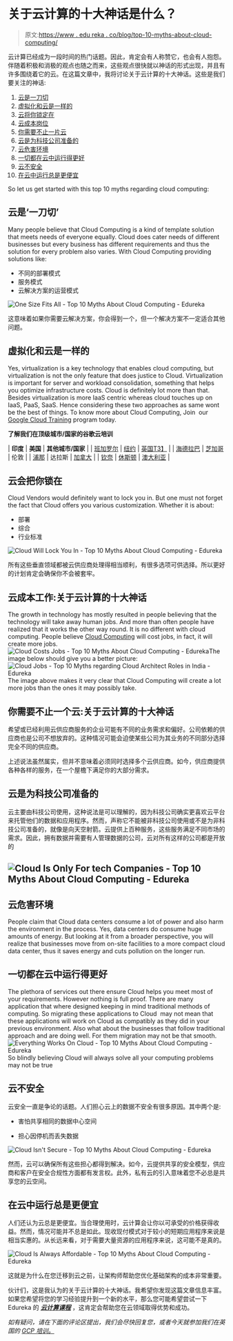 # 关于云计算的十大神话是什么？

> 原文:[https://www . edu reka . co/blog/top-10-myths-about-cloud-computing/](https://www.edureka.co/blog/top-10-myths-regarding-cloud-computing/)

云计算已经成为一段时间的热门话题。因此，肯定会有人称赞它，也会有人抱怨。伴随着积极和消极的观点也随之而来，这些观点很快就以神话的形式出现，并且有许多围绕着它的云。在这篇文章中，我将讨论关于云计算的十大神话。这些是我们要关注的神话:

1.  [云是一刀切](#CloudIsOneSizeFitsAll)
2.  [虚拟化和云是一样的](#VirtualizationAndCloudAreSame)
3.  [云将你锁定在](#CloudWillLockYouIn)
4.  [云成本岗位](#CloudCostsJobs)
5.  [你需要不止一片云](#YouNeedMoreThanOneCloud)
6.  [云是为科技公司准备的](#CloudIsForTheTechCompanies)
7.  [云危害环境](#CloudHarmsEnvironment)
8.  [一切都在云中运行得更好](#EverythingWorksBetterInTheCloud)
9.  [云不安全](#CloudIsn'tSecure)
10.  [在云中运行总是更便宜](#ItIsAlwaysCheaperToRunInTheCloud)

So let us get started with this top 10 myths regarding cloud computing:

## **云是‘一刀切’**

Many people believe that Cloud Computing is a kind of template solution that meets needs of everyone equally. Cloud does cater needs of different businesses but every business has different requirements and thus the solution for every problem also varies. With Cloud Computing providing solutions like:

*   不同的部署模式
*   服务模式
*   云解决方案的运营模式

![One Size Fits All - Top 10 Myths About Cloud Computing - Edureka](../Images/15a6aeafddf384a71e84b0eafb75f419.png)

这意味着如果你需要云解决方案，你会得到一个，但一个解决方案不一定适合其他问题。

## **虚拟化和云是一样的**

Yes, virtualization is a key technology that enables cloud computing, but virtualization is not the only feature that does justice to Cloud. Virtualization is important for server and workload consolidation, something that helps you optimize infrastructure costs. Cloud is definitely lot more than that. Besides virtualization is more IaaS centric whereas cloud touches up on IaaS, PaaS, SaaS. Hence considering these two approaches as same wont be the best of things. To know more about Cloud Computing, Join  our [Google Cloud Training](https://www.edureka.co/google-cloud-architect-certification-training) program today.

**了解我们在顶级城市/国家的谷歌云培训**

| **印度** | **美国** | **其他城市/国家** |
| [班加罗尔](https://www.edureka.co/google-cloud-architect-certification-training-bangalore) | [纽约](https://www.edureka.co/google-cloud-architect-certification-training-new-york-city) | [英国T3】](https://www.edureka.co/google-cloud-architect-certification-training-uk) |
| [海德拉巴](https://www.edureka.co/google-cloud-architect-certification-training-hyderabad) | [芝加哥](https://www.edureka.co/google-cloud-architect-certification-training-chicago) | 伦敦 |
| [浦那](https://www.edureka.co/google-cloud-architect-certification-training-pune) | 达拉斯 | [加拿大](https://www.edureka.co/google-cloud-architect-certification-training-canada) |
| [钦奈](https://www.edureka.co/google-cloud-architect-certification-training-chennai) | [休斯顿](https://www.edureka.co/google-cloud-architect-certification-training-houston) | [澳大利亚](https://www.edureka.co/google-cloud-architect-certification-training-australia) |

## **云会把你锁在**

Cloud Vendors would definitely want to lock you in. But one must not forget the fact that Cloud offers you various customization. Whether it is about:

*   部署
*   综合
*   行业标准

![Cloud Will Lock You In - Top 10 Myths About Cloud Computing - Edureka](../Images/a501993622776c3245eb860b7ede3dff.png)

所有这些垂直领域都被云供应商处理得相当顺利，有很多选项可供选择。所以更好的计划肯定会确保你不会被套牢。

## **云成本工作:关于云计算的十大神话**

The growth in technology has mostly resulted in people believing that the technology will take away human jobs. And more than often people have realized that it works the other way round. It is no different with cloud computing. People believe [Cloud Computing](https://aws.amazon.com/what-is-cloud-computing/) will cost jobs, in fact, it will create more jobs.![Cloud Costs Jobs - Top 10 Myths About Cloud Computing - Edureka](../Images/0a2766b8da77b0504072bd05c8b3cbea.png)The image below should give you a better picture:![Cloud Jobs - Top 10 Myths regarding Cloud Architect Roles in India - Edureka](../Images/58a121f6bcd31b000f670aedd621fefc.png)The image above makes it very clear that Cloud Computing will create a lot more jobs than the ones it may possibly take.

## **你需要不止一个云:关于云计算的十大神话**

希望或已经利用云供应商服务的企业可能有不同的业务需求和偏好。公司依赖的供应商也是公司不想放弃的。这种情况可能会迫使某些公司为其业务的不同部分选择完全不同的供应商。

上述说法虽然属实，但并不意味着必须同时选择多个云供应商。如今，供应商提供各种各样的服务，在一个屋檐下满足你的大部分需求。

## **云是为科技公司准备的**

云主要由科技公司使用，这种说法是可以理解的，因为科技公司确实更喜欢云平台来托管他们的数据和应用程序。然而，声称它不能被非科技公司使用或不是为非科技公司准备的，就像是向天空射箭。云提供上百种服务，这些服务满足不同市场的需求。因此，拥有数据并需要有人管理数据的公司，云对所有这样的公司都是开放的

## ![Cloud Is Only For tech Companies - Top 10 Myths About Cloud Computing - Edureka](../Images/378d215ff74f04397eb1d3cc5b186aeb.png)

## **云危害环境**

People claim that Cloud data centers consume a lot of power and also harm the environment in the process. Yes, data centers do consume huge amounts of energy. But looking at it from a broader perspective, you will realize that businesses move from on-site facilities to a more compact cloud data center, thus it saves energy and cuts pollution on the longer run.

## **一切都在云中运行得更好**

The plethora of services out there ensure Cloud helps you meet most of your requirements. However nothing is full proof. There are many application that where designed keeping in mind traditional methods of computing. So migrating these applications to Cloud  may not mean that these applications will work on Cloud as compatibly as they did in your previous environment. Also what about the businesses that follow traditional approach and are doing well. For them migration may not be that smooth.![Everything Works On Cloud - Top 10 Myths About Cloud Computing - Edureka](../Images/8cb1a46c20048eda15372d8c8e42ca25.png)So blindly believing Cloud will always solve all your computing problems may not be true

## **云不安全**

云安全一直是争论的话题。人们担心云上的数据不安全有很多原因。其中两个是:

*   害怕共享相同的数据中心空间

*   担心因停机而丢失数据

![Cloud Isn't Secure - Top 10 Myths About Cloud Computing - Edureka](../Images/3d656c95f9f70b30081605ae6d47db2b.png)

然而，云可以确保所有这些担心都得到解决。如今，云提供共享的安全模型，供应商和客户在安全合规性方面都有发言权。此外，私有云的引入意味着您不必总是共享您的云空间。

## **在云中运行总是更便宜**

人们还认为云总是更便宜。当合理使用时，云计算会让你以可承受的价格获得收益。然而，情况可能并不总是如此。现收现付模式对于较小的短期应用程序来说是相当实惠的。从长远来看，对于需要大量资源的应用程序来说，这可能不是真的。

![Cloud Is Always Affordable - Top 10 Myths About Cloud Computing - Edureka](../Images/5ac620e6e9f5a3595b4a1422b732fae5.png)

这就是为什么在您迁移到云之前，让架构师帮助您优化基础架构的成本非常重要。

伙计们，这是我认为的关于云计算的十大神话。我希望你发现这篇文章信息丰富。如果您希望将您的学习经验提升到一个新的水平，那么您可能希望尝试一下 Edureka 的 [***云计算课程***](https://www.edureka.co/masters-program/cloud-architect-training) ，这肯定会帮助您在云领域取得优势和成功。

*如有疑问，请在下面的评论区提出，我们会尽快回复您，或者今天就参加我们在英国的 [GCP 培训。](https://www.edureka.co/google-cloud-architect-certification-training-uk)*